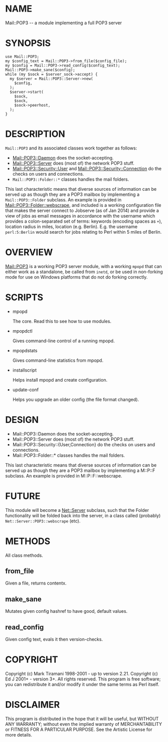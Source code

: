 # NAME

Mail::POP3 -- a module implementing a full POP3 server

# SYNOPSIS

    use Mail::POP3;
    my $config_text = Mail::POP3->from_file($config_file);
    my $config = Mail::POP3->read_config($config_text);
    Mail::POP3->make_sane($config);
    while (my $sock = $server_sock->accept) {
      my $server = Mail::POP3::Server->new(
        $config,
      );
      $server->start(
        $sock,
        $sock,
        $sock->peerhost,
      );
    }

# DESCRIPTION

`Mail::POP3` and its associated classes work together as follows:

- [Mail::POP3::Daemon](https://metacpan.org/pod/Mail::POP3::Daemon) does the socket-accepting.
- [Mail::POP3::Server](https://metacpan.org/pod/Mail::POP3::Server) does (most of) the network POP3 stuff.
- [Mail::POP3::Security::User](https://metacpan.org/pod/Mail::POP3::Security::User) and [Mail::POP3::Security::Connection](https://metacpan.org/pod/Mail::POP3::Security::Connection)
do the checks on users and connections.
- `Mail::POP3::Folder::*` classes handles the mail folders.

This last characteristic means that diverse sources of information
can be served up as though they are a POP3 mailbox by implementing
a `Mail::POP3::Folder` subclass. An example is provided in
[Mail::POP3::Folder::webscrape](https://metacpan.org/pod/Mail::POP3::Folder::webscrape), and included is a working configuration
file that makes the server connect to Jobserve (as of Jan 2014) and
provide a view of jobs as email messages in accordance with the username
which provides a colon-separated set of terms: keywords (encoding spaces
as `+`), location radius in miles, location (e.g. Berlin). E.g. the
username `perl:5:Berlin` would search for jobs relating to Perl within
5 miles of Berlin.

# OVERVIEW

[Mail::POP3](https://metacpan.org/pod/Mail::POP3) is a working POP3 server module, with a working `mpopd`
that can either work as a standalone, be called from `inetd`, or be
used in non-forking mode for use on Windows platforms that do not do
forking correctly.

# SCRIPTS

- mpopd

    The core. Read this to see how to use modules.

- mpopdctl

    Gives command-line control of a running mpopd.

- mpopdstats

    Gives command-line statistics from mpopd.

- installscript

    Helps install mpopd and create configuration.

- update-conf

    Helps you upgrade an older config (the file format changed).

# DESIGN

- Mail::POP3::Daemon does the socket-accepting.
- Mail::POP3::Server does (most of) the network POP3 stuff.
- Mail::POP3::Security::{User,Connection} do the checks on users and connections.
- Mail::POP3::Folder::\* classes handles the mail folders.

This last characteristic means that diverse sources of information can
be served up as though they are a POP3 mailbox by implementing a M::P::F
subclass. An example is provided in M::P::F::webscrape.

# FUTURE

This module will become a [Net::Server](https://metacpan.org/pod/Net::Server) subclass, such that the Folder
functionality will be folded back into the server, in a class called
(probably) `Net::Server::POP3::webscrape` (etc).

# METHODS

All class methods.

## from\_file

Given a file, returns contentx.

## make\_sane

Mutates given config hashref to have good, default values.

## read\_config

Given config text, evals it then version-checks.

# COPYRIGHT

Copyright (c) Mark Tiramani 1998-2001 - up to version 2.21.
Copyright (c) Ed J 2001+ - version 3+.
All rights reserved. This program is free software; you can
redistribute it and/or modify it under the same terms as Perl itself.

# DISCLAIMER

This program is distributed in the hope that it will be useful,
but WITHOUT ANY WARRANTY; without even the implied warranty of
MERCHANTABILITY or FITNESS FOR A PARTICULAR PURPOSE.
See the Artistic License for more details.
